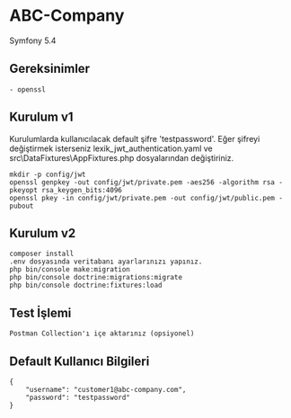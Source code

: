 # ABC-Company 
Symfony 5.4

## Gereksinimler
    - openssl

## Kurulum v1
Kurulumlarda kullanıcılacak default şifre 'testpassword'. Eğer şifreyi değiştirmek isterseniz lexik_jwt_authentication.yaml ve src\DataFixtures\AppFixtures.php dosyalarından değiştiriniz.
    
    mkdir -p config/jwt
    openssl genpkey -out config/jwt/private.pem -aes256 -algorithm rsa -pkeyopt rsa_keygen_bits:4096
    openssl pkey -in config/jwt/private.pem -out config/jwt/public.pem -pubout

## Kurulum v2
    composer install
    .env dosyasında veritabanı ayarlarınızı yapınız.
    php bin/console make:migration
    php bin/console doctrine:migrations:migrate
    php bin/console doctrine:fixtures:load

## Test İşlemi
    Postman Collection'ı içe aktarınız (opsiyonel)

## Default Kullanıcı Bilgileri
    {
        "username": "customer1@abc-company.com",
        "password": "testpassword"
    }   
